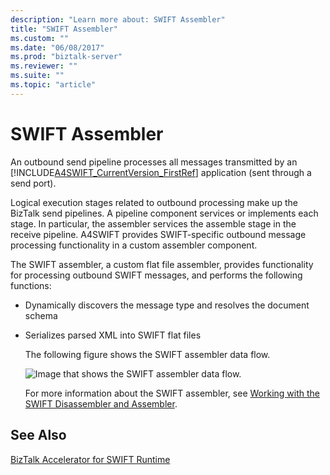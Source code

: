 ```yaml
---
description: "Learn more about: SWIFT Assembler"
title: "SWIFT Assembler"
ms.custom: ""
ms.date: "06/08/2017"
ms.prod: "biztalk-server"
ms.reviewer: ""
ms.suite: ""
ms.topic: "article"
---
```

# SWIFT Assembler
An outbound send pipeline processes all messages transmitted by an [!INCLUDE[A4SWIFT_CurrentVersion_FirstRef](../../includes/a4swift-currentversion-firstref-md.md)] application (sent through a send port).  
  
 Logical execution stages related to outbound processing make up the BizTalk send pipelines. A pipeline component services or implements each stage. In particular, the assembler services the assemble stage in the receive pipeline. A4SWIFT provides SWIFT-specific outbound message processing functionality in a custom assembler component.  
  
 The SWIFT assembler, a custom flat file assembler, provides functionality for processing outbound SWIFT messages, and performs the following functions:  
  
- Dynamically discovers the message type and resolves the document schema  
  
- Serializes parsed XML into SWIFT flat files  
  
  The following figure shows the SWIFT assembler data flow.  
  
  ![Image that shows the SWIFT assembler data flow.](../../adapters-and-accelerators/accelerator-swift/media/fsa-intro3.gif "FSA_Intro3")  
  
  For more information about the SWIFT assembler, see [Working with the SWIFT Disassembler and Assembler](../../adapters-and-accelerators/accelerator-swift/working-with-the-swift-disassembler-and-assembler.md).  
  
## See Also  
 [BizTalk Accelerator for SWIFT Runtime](../../adapters-and-accelerators/accelerator-swift/biztalk-accelerator-for-swift-runtime.md)
